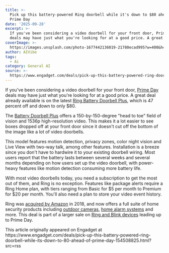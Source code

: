 ```yaml
---
title: >-
  Pick up this battery-powered Ring doorbell while it's down to $80 ahead of
  Prime Day
date: '2025-09-28'
excerpt: >-
  If you've been considering a video doorbell for your front door, Prime Day
  deals may have just what you're looking for at a good price. A great deal a...
coverImage: >-
  https://images.unsplash.com/photo-1677442136019-21780ecad995?w=400&h=200&fit=crop&auto=format
author: AIVibe
tags:
  - Ai
category: General AI
source: >-
  https://www.engadget.com/deals/pick-up-this-battery-powered-ring-doorbell-while-its-down-to-80-ahead-of-prime-day-154508825.html?src=rss
---
```

<p>If you've been considering a video doorbell for your front door, <a data-i13n="cpos:1;pos:1" href="https://www.engadget.com/amazon-prime-day/">Prime Day</a> deals may have just what you're looking for at a good price. A great deal already available is on the latest <a data-i13n="elm:affiliate_link;sellerN:Amazon;elmt:;cpos:2;pos:1" href="https://shopping.yahoo.com/rdlw?merchantId=66ea567a-c987-4c2e-a2ff-02904efde6ea&amp;itemId=amazon_B09WZBPX7K&amp;siteId=us-engadget&amp;pageId=1p-autolink&amp;contentUuid=3b9366a0-5da3-4a1c-8e04-898050e8b636&amp;featureId=text-link&amp;merchantName=Amazon&amp;linkText=Ring+Battery+Doorbell+Plus&amp;custData=eyJzb3VyY2VOYW1lIjoiV2ViLURlc2t0b3AtVmVyaXpvbiIsImxhbmRpbmdVcmwiOiJodHRwczovL3d3dy5hbWF6b24uY29tL0FsbC1uZXctUmluZy1CYXR0ZXJ5LURvb3JiZWxsLWRldGVjdGlvbi9kcC9CMDlXWkJQWDdLL3JlZj1hc3Rfc3RvX2RwX3B1aXM_dGFnPWdkZ3QwYy0yMCIsImNvbnRlbnRVdWlkIjoiM2I5MzY2YTAtNWRhMy00YTFjLThlMDQtODk4MDUwZThiNjM2Iiwib3JpZ2luYWxVcmwiOiJodHRwczovL3d3dy5hbWF6b24uY29tL0FsbC1uZXctUmluZy1CYXR0ZXJ5LURvb3JiZWxsLWRldGVjdGlvbi9kcC9CMDlXWkJQWDdLL3JlZj1hc3Rfc3RvX2RwX3B1aXMiLCJkeW5hbWljQ2VudHJhbFRyYWNraW5nSWQiOnRydWUsInNpdGVJZCI6InVzLWVuZ2FkZ2V0IiwicGFnZUlkIjoiMXAtYXV0b2xpbmsiLCJmZWF0dXJlSWQiOiJ0ZXh0LWxpbmsifQ&amp;signature=AQAAAVnL9gzW88OPj7Nmv2v5hqJY1vYEM9vw9JPptCuyA36s&amp;gcReferrer=https%3A%2F%2Fwww.amazon.com%2FAll-new-Ring-Battery-Doorbell-detection%2Fdp%2FB09WZBPX7K%2Fref%3Dast_sto_dp_puis" class="rapid-with-clickid" data-original-link="https://www.amazon.com/All-new-Ring-Battery-Doorbell-detection/dp/B09WZBPX7K/ref=ast_sto_dp_puis?th=1">Ring Battery Doorbell Plus</a>, which is 47 percent off and down to only $80.&nbsp;</p> 
<p>The <a data-i13n="cpos:3;pos:1" href="https://www.engadget.com/ring-battery-doorbell-plus-150-degree-field-of-vision-140038902.html">Battery Doorbell Plus</a> offers a 150-by-150-degree "head to toe" field of vision and 1536p high-resolution video. This makes it a lot easier to see boxes dropped off at your front door since it doesn't cut off the bottom of the image like a lot of video doorbells.</p> <span id="end-legacy-contents"></span> 
<p> <core-commerce id="2ed3fb387efd4bb9a15a003750c4adb9" data-type="product-list" data-original-url="https://www.amazon.com/All-new-Ring-Battery-Doorbell-detection/dp/B09WZBPX7K/ref=ast_sto_dp_puis?th=1"></core-commerce></p> 
<p>This model features motion detection, privacy zones, color night vision and Live View with two-way talk, among other features. Installation is a breeze since you don't have to hardwire it to your existing doorbell wiring. Most users report that the battery lasts between several weeks and several months depending on how users set up the video doorbell, with power-heavy features like motion detection consuming more battery life.</p> 
<p>With most video doorbells today, you need a subscription to get the most out of them, and Ring is no exception. Features like package alerts require a Ring Home plan, with tiers ranging from Basic for $5 per month to Premium for $20 per month. You'll also need a plan to store your video event history.</p> 
<p>Ring was <a data-i13n="cpos:4;pos:1" href="https://www.engadget.com/2018-02-27-amazon-acquires-ring.html">acquired by Amazon</a> in 2018, and now offers a full suite of home security products including <a data-i13n="cpos:5;pos:1" href="https://www.engadget.com/home/smart-home/ring-beefs-up-the-image-quality-on-its-new-outdoor-cam-plus-140049128.html">outdoor cameras</a>, <a data-i13n="cpos:6;pos:1" href="https://www.engadget.com/ring-alarm-pro-now-available-183939069.html">home alarm systems</a> and more. This deal is part of a larger sale on <a data-i13n="elm:affiliate_link;sellerN:Amazon;elmt:;cpos:7;pos:1" href="https://shopping.yahoo.com/rdlw?merchantId=66ea567a-c987-4c2e-a2ff-02904efde6ea&amp;siteId=us-engadget&amp;pageId=1p-autolink&amp;contentUuid=3b9366a0-5da3-4a1c-8e04-898050e8b636&amp;featureId=text-link&amp;merchantName=Amazon&amp;linkText=Ring+and+Blink+devices&amp;custData=eyJzb3VyY2VOYW1lIjoiV2ViLURlc2t0b3AtVmVyaXpvbiIsImxhbmRpbmdVcmwiOiJodHRwczovL3d3dy5hbWF6b24uY29tL2V2ZW50cy9kZXZpY2VkZWFscz90YWc9Z2RndDBjLTIwIiwiY29udGVudFV1aWQiOiIzYjkzNjZhMC01ZGEzLTRhMWMtOGUwNC04OTgwNTBlOGI2MzYiLCJvcmlnaW5hbFVybCI6Imh0dHBzOi8vd3d3LmFtYXpvbi5jb20vZXZlbnRzL2RldmljZWRlYWxzIiwiZHluYW1pY0NlbnRyYWxUcmFja2luZ0lkIjp0cnVlLCJzaXRlSWQiOiJ1cy1lbmdhZGdldCIsInBhZ2VJZCI6IjFwLWF1dG9saW5rIiwiZmVhdHVyZUlkIjoidGV4dC1saW5rIn0&amp;signature=AQAAAY6Bb9pgMLsnTmmFRzo_pGQyBrLhNlE7B7etDE90cnff&amp;gcReferrer=https%3A%2F%2Fwww.amazon.com%2Fevents%2Fdevicedeals" class="rapid-with-clickid" data-original-link="https://www.amazon.com/events/devicedeals?ref=ods_ps_pbdd">Ring and Blink devices</a> leading up to Prime Day.</p>This article originally appeared on Engadget at https://www.engadget.com/deals/pick-up-this-battery-powered-ring-doorbell-while-its-down-to-80-ahead-of-prime-day-154508825.html?src=rss
